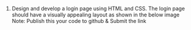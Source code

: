 1. Design and develop a login page using HTML and CSS. The login page should have a visually appealing 
layout as shown in the below image
 Note: Publish this your code to github & Submit the link